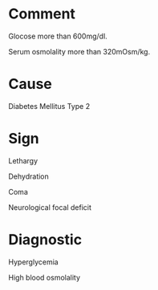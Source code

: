 # Comment

Glocose more than 600mg/dl.

Serum osmolality more than 320mOsm/kg.

# Cause

Diabetes Mellitus Type 2

# Sign

Lethargy

Dehydration

Coma

Neurological focal deficit

# Diagnostic

Hyperglycemia

High blood osmolality
